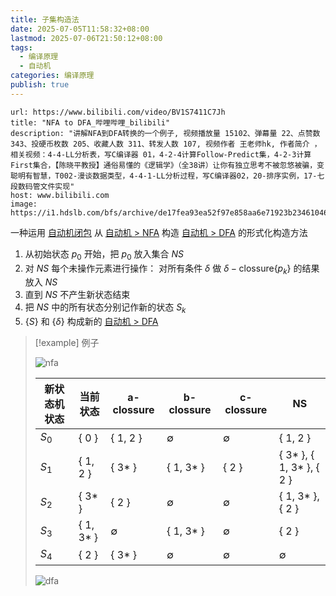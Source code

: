 ```yaml
---
title: 子集构造法
date: 2025-07-05T11:58:32+08:00
lastmod: 2025-07-06T21:50:12+08:00
tags:
  - 编译原理
  - 自动机
categories: 编译原理
publish: true
---
```


```cardlink
url: https://www.bilibili.com/video/BV1S7411C7Jh
title: "NFA to DFA_哔哩哔哩_bilibili"
description: "讲解NFA到DFA转换的一个例子, 视频播放量 15102、弹幕量 22、点赞数 343、投硬币枚数 205、收藏人数 311、转发人数 107, 视频作者 王老师hk, 作者简介 ，相关视频：4-4-LL分析表，写C编译器 01，4-2-4计算Follow-Predict集，4-2-3计算First集合，【陈晓平教授】通俗易懂的《逻辑学》（全38讲）让你有独立思考不被忽悠被骗，变聪明有智慧，T002-漫谈数据类型，4-4-1-LL分析过程，写C编译器02，20-排序实例，17-七段数码管文件实现"
host: www.bilibili.com
image: https://i1.hdslb.com/bfs/archive/de17fea93ea52f97e858aa6e71923b23461046d3.jpg@100w_100h_1c.png
```

一种运用 [自动机闭包](./%E8%87%AA%E5%8A%A8%E6%9C%BA%E9%97%AD%E5%8C%85.md) 从 [自动机 > NFA](./%E8%87%AA%E5%8A%A8%E6%9C%BA.md#nfa) 构造 [自动机 > DFA](./%E8%87%AA%E5%8A%A8%E6%9C%BA.md#dfa) 的形式化构造方法

1. 从初始状态 $p_{0}$ 开始，把 $p_{0}$ 放入集合 $NS$
2. 对 $NS$ 每个未操作元素进行操作：
   对所有条件 $\delta$ 做 $\delta-\mathrm{clossure}\left\{ p_{k} \right\}$ 的结果放入 $NS$
3. 直到 $NS$ 不产生新状态结束
4. 把 $NS$ 中的所有状态分别记作新的状态 $S_{k}$
5. $\left\{ S \right\}$ 和 $\left\{ \delta \right\}$ 构成新的 [自动机 > DFA](./%E8%87%AA%E5%8A%A8%E6%9C%BA.md#dfa)

> [!example] 例子
>
> ![nfa](https://s2.loli.net/2025/07/05/k2yDIeLri18nGzX.png)
>
> | 新状态机状态 | 当前状态   | a-clossure  | b-clossure  | c-clossure  | NS                       |
> | ------------ | ---------- | ----------- | ----------- | ----------- | ------------------------ |
> | $S_{0}$      | { 0 }      | { 1, 2 }    | $\emptyset$ | $\emptyset$ | { 1, 2 }                 |
> | $S_{1}$      | { 1, 2 }   | { 3\* }     | { 1, 3\* }  | { 2 }       | { 3* }, { 1, 3* }, { 2 } |
> | $S_{2}$      | { 3\* }    | { 2 }       | $\emptyset$ | $\emptyset$ | { 1, 3\* }, { 2 }        |
> | $S_{3}$      | { 1, 3\* } | $\emptyset$ | { 1, 3\* }  | $\emptyset$ | { 2 }                    |
> | $S_{4}$      | { 2 }      | { 3\* }     | $\emptyset$ | $\emptyset$ | $\emptyset$              |
>
> ![dfa](https://s2.loli.net/2025/07/05/njVPNRO451KoYlZ.png)
